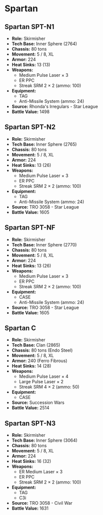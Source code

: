 # Spartan
## Spartan SPT-N1
- **Role:** Skirmisher
- **Tech Base:** Inner Sphere (2764)
- **Chassis:** 80 tons
- **Movement:** 5 / 8, XL
- **Armor:** 224
- **Heat Sinks:** 13 (13)
- **Weapons:**
  - Medium Pulse Laser × 3
  - ER PPC
  - Streak SRM 2 × 2 (ammo: 100)
- **Equipment:**
  - TAG
  - Anti-Missile System (ammo: 24)
- **Source:** Rhonda's Irregulars - Star League
- **Battle Value:** 1498

## Spartan SPT-N2
- **Role:** Skirmisher
- **Tech Base:** Inner Sphere (2765)
- **Chassis:** 80 tons
- **Movement:** 5 / 8, XL
- **Armor:** 224
- **Heat Sinks:** 13 (26)
- **Weapons:**
  - Medium Pulse Laser × 3
  - ER PPC
  - Streak SRM 2 × 2 (ammo: 100)
- **Equipment:**
  - TAG
  - Anti-Missile System (ammo: 24)
- **Source:** TRO 3058 - Star League
- **Battle Value:** 1605

## Spartan SPT-NF
- **Role:** Skirmisher
- **Tech Base:** Inner Sphere (2770)
- **Chassis:** 80 tons
- **Movement:** 5 / 8, XL
- **Armor:** 224
- **Heat Sinks:** 13 (26)
- **Weapons:**
  - Medium Pulse Laser × 3
  - ER PPC
  - Streak SRM 2 × 2 (ammo: 100)
- **Equipment:**
  - CASE
  - Anti-Missile System (ammo: 24)
- **Source:** TRO 3058 - Star League
- **Battle Value:** 1605

## Spartan C
- **Role:** Skirmisher
- **Tech Base:** Clan (2865)
- **Chassis:** 80 tons (Endo Steel)
- **Movement:** 5 / 8, XL
- **Armor:** 240 (Ferro Fibrous)
- **Heat Sinks:** 14 (28)
- **Weapons:**
  - Medium Pulse Laser × 4
  - Large Pulse Laser × 2
  - Streak SRM 4 × 2 (ammo: 50)
- **Equipment:**
  - CASE
- **Source:** Succession Wars
- **Battle Value:** 2514

## Spartan SPT-N3
- **Role:** Skirmisher
- **Tech Base:** Inner Sphere (3064)
- **Chassis:** 80 tons
- **Movement:** 5 / 8, XL
- **Armor:** 224
- **Heat Sinks:** 16 (32)
- **Weapons:**
  - ER Medium Laser × 3
  - ER PPC
  - Streak SRM 2 × 2 (ammo: 100)
- **Equipment:**
  - TAG
  - C3i
- **Source:** TRO 3058 - Civil War
- **Battle Value:** 1631

